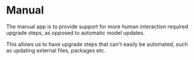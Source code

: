 # Manual

The manual app is to provide support for more human interaction required upgrade steps, as opposed to automatic model updates.

This allows us to have upgrade steps that can't easily be automated, such as updating external files, packages etc.
